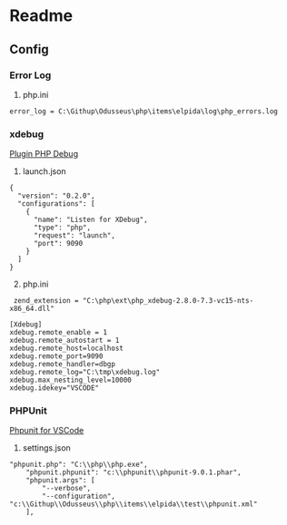 # Readme

## Config

### Error Log 
1. php.ini
```
error_log = C:\Githup\Odusseus\php\items\elpida\log\php_errors.log
```

### xdebug
[Plugin PHP Debug](https://github.com/felixfbecker/vscode-php-debug)
1. launch.json
```
{  
  "version": "0.2.0",
  "configurations": [
    {
      "name": "Listen for XDebug",
      "type": "php",
      "request": "launch",
      "port": 9090
    }
  ]
}
```

2. php.ini
```
 zend_extension = "C:\php\ext\php_xdebug-2.8.0-7.3-vc15-nts-x86_64.dll"

[Xdebug]
xdebug.remote_enable = 1
xdebug.remote_autostart = 1
xdebug.remote_host=localhost
xdebug.remote_port=9090
xdebug.remote_handler=dbgp
xdebug.remote_log="C:\tmp\xdebug.log"
xdebug.max_nesting_level=10000
xdebug.idekey="VSCODE"
```

### PHPUnit
[Phpunit for VSCode](https://github.com/elonmallin/vscode-phpunit)
1) settings.json
```
"phpunit.php": "C:\\php\\php.exe",
    "phpunit.phpunit": "c:\\phpunit\\phpunit-9.0.1.phar",
    "phpunit.args": [
        "--verbose",
        "--configuration", "c:\\Githup\\Odusseus\\php\\items\\elpida\\test\\phpunit.xml"
    ],
```